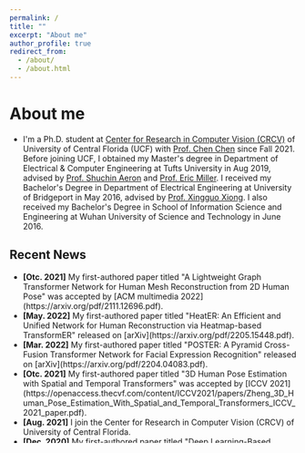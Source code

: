 ```yaml
---
permalink: /
title: ""
excerpt: "About me"
author_profile: true
redirect_from: 
  - /about/
  - /about.html
---
```

# <i class="fa fa-cog fa-spin fa-fw"></i> About me #

* I'm a Ph.D. student at [Center for Research in Computer Vision (CRCV)](https://www.crcv.ucf.edu/) of University of Central Florida (UCF) with [Prof. Chen Chen](https://www.crcv.ucf.edu/chenchen/) since Fall 2021. Before joining UCF, I obtained my Master's degree in Department of Electrical & Computer Engineering at Tufts University in Aug 2019, advised by [Prof. Shuchin Aeron](http://www.ece.tufts.edu/~shuchin/) and [Prof. Eric Miller](https://engineering.tufts.edu/people/faculty/eric-miller). I received my Bachelor's Degree in Department of Electrical Engineering at University of Bridgeport in May 2016, advised by [Prof. Xingguo Xiong](https://www.bridgeport.edu/faculty/xingguo-michael-xiong). I also received my Bachelor's Degree in School of Information Science and Engineering at Wuhan University of Science and Technology in June 2016. 


## <i class="fa fa-fw fa-rss "></i> Recent News ##

<ul style="width: auto; height: 300px; overflow: auto">
  
  <li> <b>[Otc. 2021]</b> My first-authored paper titled "A Lightweight Graph Transformer Network for Human Mesh Reconstruction from 2D Human Pose" was accepted by [ACM multimedia 2022](https://arxiv.org/pdf/2111.12696.pdf). </li>
  
  <li> <b>[May. 2022]</b> My first-authored paper titled "HeatER: An Efficient and Unified Network for Human Reconstruction via Heatmap-based TransformER" released on [arXiv](https://arxiv.org/pdf/2205.15448.pdf). </li>
  
  <li> <b>[Mar. 2022]</b> My first-authored paper titled "POSTER: A Pyramid Cross-Fusion Transformer Network for Facial Expression Recognition" released on [arXiv](https://arxiv.org/pdf/2204.04083.pdf). </li>
  
  <li> <b>[Otc. 2021]</b> My first-authored paper titled "3D Human Pose Estimation with Spatial and Temporal Transformers" was accepted by [ICCV 2021](https://openaccess.thecvf.com/content/ICCV2021/papers/Zheng_3D_Human_Pose_Estimation_With_Spatial_and_Temporal_Transformers_ICCV_2021_paper.pdf). </li>
  
  <li> <b>[Aug. 2021]</b> I join the Center for Research in Computer Vision (CRCV) of University of Central Florida.</li>
  
  <li> <b>[Dec. 2020]</b> My first-authored paper titled "Deep Learning-Based Human Pose Estimation: A Survey" released on [arXiv](https://arxiv.org/abs/2012.13392). </li>
  
  <li> <b>[Sep. 2020]</b> I join the Machine Vision Lab of University of North Carolina at Charlotte.</li>

  <li> <b>[Jul. 2020]</b> My first-authored paper titled "LodoNet: A Deep Neural Network with 2D Keypoint Matching for 3D LiDAR Odometry Estimation" was accepted to ACM Multimedia 2020.</li>

  <li> <b>[Oct. 2019 to May. 2020]</b> I visit the VISLab at Worcester Polytechnic Institute (WPI), advised by <a href="https://zhang-vislab.github.io/">Prof. Ziming Zhang </a>. </li> 
  
  <li> <b>[Aug. 2019]</b> I graduated with my Master degree from Tufts University.</li>
 


